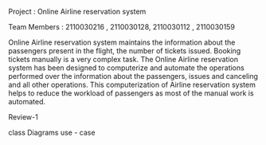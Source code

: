 Project : Online Airline reservation system

Team Members : 2110030216 , 2110030128, 2110030112 , 2110030159

Online Airline reservation system maintains the information about the passengers present in the flight, 
 the number of tickets issued.
Booking tickets manually is a very complex task. The Online Airline reservation system has been 
designed to computerize and automate the operations performed over the information about the passengers, 
issues and canceling and all other operations. This computerization of Airline reservation system
 helps to reduce the workload of passengers as most of the manual work is automated.

Review-1

class Diagrams
use - case
